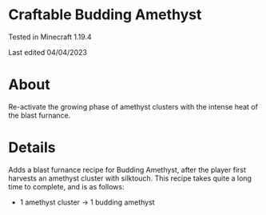 # Craftable Budding Amethyst

Tested in Minecraft 1.19.4

Last edited 04/04/2023

# About

Re-activate the growing phase of amethyst clusters with the intense heat of the blast furnance.

# Details

Adds a blast furnance recipe for Budding Amethyst, after the player first harvests an amethyst cluster with silktouch.  This recipe takes quite a long time to complete, and is as follows:

 - 1 amethyst cluster -> 1 budding amethyst